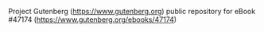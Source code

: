 Project Gutenberg (https://www.gutenberg.org) public repository for eBook #47174 (https://www.gutenberg.org/ebooks/47174)
